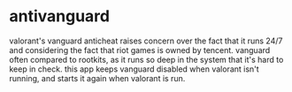# antivanguard
valorant's vanguard anticheat raises concern over the fact that it runs 24/7 and considering the fact that riot games is owned by tencent. vanguard often compared to rootkits, as it runs so deep in the system that it's hard to keep in check. this app keeps vanguard disabled when valorant isn't running, and starts it again when valorant is run.